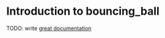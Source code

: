 # Introduction to bouncing_ball

TODO: write [great documentation](http://jacobian.org/writing/great-documentation/what-to-write/)

